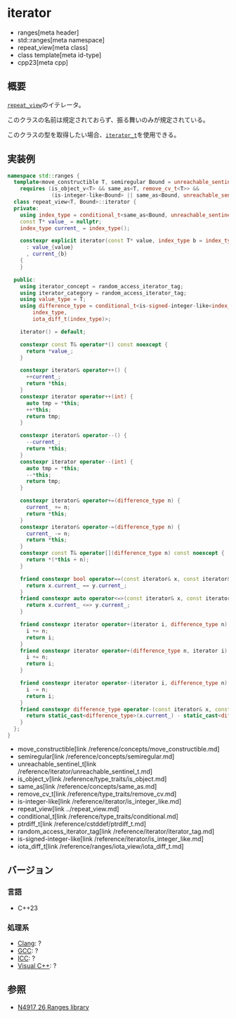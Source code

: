 # iterator
* ranges[meta header]
* std::ranges[meta namespace]
* repeat_view[meta class]
* class template[meta id-type]
* cpp23[meta cpp]

## 概要

[`repeat_view`](../repeat_view.md)のイテレータ。

このクラスの名前は規定されておらず、振る舞いのみが規定されている。

このクラスの型を取得したい場合、[`iterator_t`](../iterator_t.md)を使用できる。


## 実装例

```cpp
namespace std::ranges {
  template<move_constructible T, semiregular Bound = unreachable_sentinel_t>
    requires (is_object_v<T> && same_as<T, remove_cv_t<T>> &&
              (is-integer-like<Bound> || same_as<Bound, unreachable_sentinel_t>))
  class repeat_view<T, Bound>::iterator {
  private:
    using index_type = conditional_t<same_as<Bound, unreachable_sentinel_t>, ptrdiff_t, Bound>;
    const T* value_ = nullptr;
    index_type current_ = index_type();

    constexpr explicit iterator(const T* value, index_type b = index_type())
      : value_{value}
      , current_{b}
    {
    }

  public:
    using iterator_concept = random_access_iterator_tag;
    using iterator_category = random_access_iterator_tag;
    using value_type = T;
    using difference_type = conditional_t<is-signed-integer-like<index_type>,
        index_type,
        iota_diff_t(index_type)>;

    iterator() = default;

    constexpr const T& operator*() const noexcept {
      return *value_;
    }

    constexpr iterator& operator++() {
      ++current_;
      return *this;
    }
    constexpr iterator operator++(int) {
      auto tmp = *this;
      ++*this;
      return tmp;
    }

    constexpr iterator& operator--() {
      --current_;
      return *this;
    }
    constexpr iterator operator--(int) {
      auto tmp = *this;
      --*this;
      return tmp;
    }

    constexpr iterator& operator+=(difference_type n) {
      current_ += n;
      return *this;
    }
    constexpr iterator& operator-=(difference_type n) {
      current_ -= n;
      return *this;
    }
    constexpr const T& operator[](difference_type n) const noexcept {
      return *(*this + n);
    }

    friend constexpr bool operator==(const iterator& x, const iterator& y) {
      return x.current_ == y.current_;
    }
    friend constexpr auto operator<=>(const iterator& x, const iterator& y) {
      return x.current_ <=> y.current_;
    }

    friend constexpr iterator operator+(iterator i, difference_type n) {
      i += n;
      return i;
    }
    friend constexpr iterator operator+(difference_type n, iterator i) {
      i += n;
      return i;
    }

    friend constexpr iterator operator-(iterator i, difference_type n) {
      i -= n;
      return i;
    }
    friend constexpr difference_type operator-(const iterator& x, const iterator& y) {
      return static_cast<difference_type>(x.current_) - static_cast<difference_type>(y.current_);
    }
  };
}
```
* move_constructible[link /reference/concepts/move_constructible.md]
* semiregular[link /reference/concepts/semiregular.md]
* unreachable_sentinel_t[link /reference/iterator/unreachable_sentinel_t.md]
* is_object_v[link /reference/type_traits/is_object.md]
* same_as[link /reference/concepts/same_as.md]
* remove_cv_t[link /reference/type_traits/remove_cv.md]
* is-integer-like[link /reference/iterator/is_integer_like.md]
* repeat_view[link ../repeat_view.md]
* conditional_t[link /reference/type_traits/conditional.md]
* ptrdiff_t[link /reference/cstddef/ptrdiff_t.md]
* random_access_iterator_tag[link /reference/iterator/iterator_tag.md]
* is-signed-integer-like[link /reference/iterator/is_integer_like.md]
* iota_diff_t[link /reference/ranges/iota_view/iota_diff_t.md]

## バージョン
### 言語
- C++23

### 処理系
- [Clang](/implementation.md#clang): ?
- [GCC](/implementation.md#gcc): ?
- [ICC](/implementation.md#icc): ?
- [Visual C++](/implementation.md#visual_cpp): ?

## 参照
- [N4917 26 Ranges library](https://timsong-cpp.github.io/cppwp/ranges)
